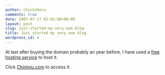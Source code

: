```yaml
---
author: chintohere
comments: true
date: 2007-07-17 02:01:00+00:00
layout: post
slug: just-started-my-very-own-blog
title: Just started my very own blog
wordpress_id: 4
---
```


At last after buying the domain probably an year before, I have used a [free hosting service](http://12gbfree.com/) to host it.  
  
Click [Chintoju.com](http://chintoju.com/) to access it.
